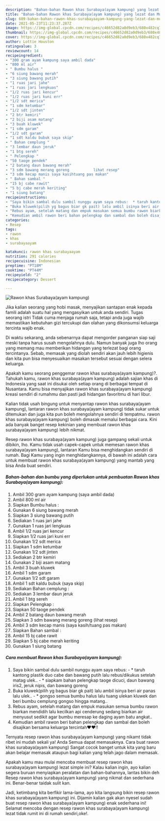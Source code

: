 ```yaml
---
description: "Bahan-bahan Rawon khas Surabaya(ayam kampung) yang lezat dan Mudah Dibuat"
title: "Bahan-bahan Rawon khas Surabaya(ayam kampung) yang lezat dan Mudah Dibuat"
slug: 609-bahan-bahan-rawon-khas-surabayaayam-kampung-yang-lezat-dan-mudah-dibuat
date: 2021-05-23T11:23:37.287Z
image: https://img-global.cpcdn.com/recipes/c46652d82a0d9eb3/680x482cq70/rawon-khas-surabayaayam-kampung-foto-resep-utama.jpg
thumbnail: https://img-global.cpcdn.com/recipes/c46652d82a0d9eb3/680x482cq70/rawon-khas-surabayaayam-kampung-foto-resep-utama.jpg
cover: https://img-global.cpcdn.com/recipes/c46652d82a0d9eb3/680x482cq70/rawon-khas-surabayaayam-kampung-foto-resep-utama.jpg
author: Lottie Houston
ratingvalue: 3
reviewcount: 14
recipeingredient:
- "300 gram ayam kampung saya ambil dada"
- "800 ml air"
- " Bumbu halus "
- "6 siung bawang merah"
- "3 siung bawang putih"
- "1 ruas jari jahe"
- "1 ruas jari lengkuas"
- "1/2 ruas jari kencur"
- "1/2 ruas jari kuni err"
- "1/2 sdt merica"
- "1 sdm ketumbar"
- "1/2 sdt jinten"
- "2 btr kemiri"
- "2 biji asam matang"
- "3 buah kluwek"
- "1 sdm garam"
- "1/2 sdt garam"
- "1 sdt kaldu bubuk saya skip"
- " Bahan cemplung "
- "3 lembar daun jeruk"
- "1 btg sereh"
- " Pelengkap "
- "50 taoge pendek"
- "2 batang daun bawang merah"
- "3 sdm bawang merang goreng           lihat resep"
- "3 sdm kecap manis saya kasihtuang pas makan"
- " Bahan sambal "
- "15 bj cabe rawit"
- "5 bj cabe merah keriting"
- "1 siung batang"
recipeinstructions:
- "Saya bikin sambal dulu sambil nunggu ayam saya rebus:  * taruh kantong plastik duo cabe dan bawang putih lalu rebus/dikukus setelah matag ulek.. * siapkam bahan pelengkap taoge dicuci, daun bawang iris2, jeruk nipis, dan bawang goreng"
- "Buka kluwek(pilih yg bagus biar gk pait) lalu ambil isinya beri air panas lalu ulek.. * gongso semua bumbu halus lalu tuang ulekan kluwek dan beri bumbu cemplung gongso hingga matang.."
- "Rebus ayam, setelah matang dan empuk masukan semua bumbu rawon biarkan mendidih lalu kecilkan api cenderung sedang biarkan air menyusut sedikit agar bumbu meresap ke daging ayam batu angkat.."
- "Kemudian ambil rawon beri bahan pelengkap dan sambal dan boleh disajikan bersama keluarga tercintah❤️❤️!!"
categories:
- Resep
tags:
- rawon
- khas
- surabayaayam

katakunci: rawon khas surabayaayam 
nutrition: 291 calories
recipecuisine: Indonesian
preptime: "PT18M"
cooktime: "PT44M"
recipeyield: "2"
recipecategory: Dessert

---
```



![Rawon khas Surabaya(ayam kampung)](https://img-global.cpcdn.com/recipes/c46652d82a0d9eb3/680x482cq70/rawon-khas-surabayaayam-kampung-foto-resep-utama.jpg)

Jika kalian seorang yang hobi masak, menyajikan santapan enak kepada famili adalah suatu hal yang mengasyikan untuk anda sendiri. Tugas seorang istri Tidak cuma menjaga rumah saja, tetapi anda juga wajib memastikan kebutuhan gizi tercukupi dan olahan yang dikonsumsi keluarga tercinta wajib enak.

Di waktu  sekarang, anda sebenarnya dapat mengorder panganan siap saji meski tanpa harus susah mengolahnya dulu. Namun banyak juga lho orang yang memang mau memberikan hidangan yang terlezat bagi orang tercintanya. Sebab, memasak yang diolah sendiri akan jauh lebih higienis dan kita pun bisa menyesuaikan masakan tersebut sesuai dengan selera keluarga. 



Apakah kamu seorang penggemar rawon khas surabaya(ayam kampung)?. Tahukah kamu, rawon khas surabaya(ayam kampung) adalah sajian khas di Indonesia yang saat ini disukai oleh setiap orang di berbagai tempat di Nusantara. Kamu bisa menyajikan rawon khas surabaya(ayam kampung) kreasi sendiri di rumahmu dan pasti jadi hidangan favoritmu di hari libur.

Kalian tidak usah bingung untuk menyantap rawon khas surabaya(ayam kampung), lantaran rawon khas surabaya(ayam kampung) tidak sukar untuk ditemukan dan juga kita pun boleh mengolahnya sendiri di tempatmu. rawon khas surabaya(ayam kampung) boleh dimasak memalui berbagai cara. Kini ada banyak banget resep kekinian yang membuat rawon khas surabaya(ayam kampung) lebih nikmat.

Resep rawon khas surabaya(ayam kampung) juga gampang sekali untuk dibikin, lho. Kamu tidak usah capek-capek untuk memesan rawon khas surabaya(ayam kampung), lantaran Kamu bisa menghidangkan sendiri di rumah. Bagi Kamu yang ingin menghidangkannya, di bawah ini adalah cara untuk membuat rawon khas surabaya(ayam kampung) yang mantab yang bisa Anda buat sendiri.

<!--inarticleads1-->

##### Bahan-bahan dan bumbu yang diperlukan untuk pembuatan Rawon khas Surabaya(ayam kampung):

1. Ambil 300 gram ayam kampung (saya ambil dada)
1. Ambil 800 ml air
1. Siapkan  Bumbu halus :
1. Gunakan 6 siung bawang merah
1. Siapkan 3 siung bawang putih
1. Sediakan 1 ruas jari jahe
1. Gunakan 1 ruas jari lengkuas
1. Ambil 1/2 ruas jari kencur
1. Siapkan 1/2 ruas jari kuni err
1. Gunakan 1/2 sdt merica
1. Siapkan 1 sdm ketumbar
1. Gunakan 1/2 sdt jinten
1. Sediakan 2 btr kemiri
1. Gunakan 2 biji asam matang
1. Ambil 3 buah kluwek
1. Ambil 1 sdm garam
1. Gunakan 1/2 sdt garam
1. Ambil 1 sdt kaldu bubuk (saya skip)
1. Sediakan  Bahan cemplung :
1. Sediakan 3 lembar daun jeruk
1. Ambil 1 btg sereh
1. Siapkan  Pelengkap :
1. Siapkan 50 taoge pendek
1. Ambil 2 batang daun bawang merah
1. Siapkan 3 sdm bawang merang goreng           (lihat resep)
1. Ambil 3 sdm kecap manis (saya kasih/tuang pas makan)
1. Siapkan  Bahan sambal :
1. Ambil 15 bj cabe rawit
1. Siapkan 5 bj cabe merah keriting
1. Gunakan 1 siung batang




<!--inarticleads2-->

##### Cara membuat Rawon khas Surabaya(ayam kampung):

1. Saya bikin sambal dulu sambil nunggu ayam saya rebus:  - * taruh kantong plastik duo cabe dan bawang putih lalu rebus/dikukus setelah matag ulek.. - * siapkam bahan pelengkap taoge dicuci, daun bawang iris2, jeruk nipis, dan bawang goreng
1. Buka kluwek(pilih yg bagus biar gk pait) lalu ambil isinya beri air panas lalu ulek.. - * gongso semua bumbu halus lalu tuang ulekan kluwek dan beri bumbu cemplung gongso hingga matang..
1. Rebus ayam, setelah matang dan empuk masukan semua bumbu rawon biarkan mendidih lalu kecilkan api cenderung sedang biarkan air menyusut sedikit agar bumbu meresap ke daging ayam batu angkat..
1. Kemudian ambil rawon beri bahan pelengkap dan sambal dan boleh disajikan bersama keluarga tercintah❤️❤️!!




Ternyata resep rawon khas surabaya(ayam kampung) yang nikamt tidak ribet ini mudah sekali ya! Anda Semua dapat memasaknya. Cara buat rawon khas surabaya(ayam kampung) Sangat cocok banget untuk kita yang baru akan belajar memasak ataupun bagi kalian yang telah jago dalam memasak.

Apakah kamu mau mulai mencoba membuat resep rawon khas surabaya(ayam kampung) lezat simple ini? Kalau kalian ingin, ayo kalian segera buruan menyiapkan peralatan dan bahan-bahannya, lantas bikin deh Resep rawon khas surabaya(ayam kampung) yang nikmat dan sederhana ini. Benar-benar taidak sulit kan. 

Jadi, ketimbang kita berfikir lama-lama, ayo kita langsung bikin resep rawon khas surabaya(ayam kampung) ini. Dijamin kalian gak akan nyesel sudah buat resep rawon khas surabaya(ayam kampung) enak sederhana ini! Selamat mencoba dengan resep rawon khas surabaya(ayam kampung) lezat tidak rumit ini di rumah sendiri,oke!.

